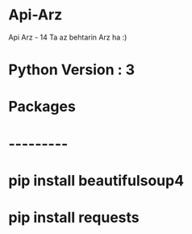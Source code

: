 # Api-Arz
Api Arz - 14 Ta az behtarin Arz ha :)

# Python Version : 3
# Packages 
# ---------
#   pip install beautifulsoup4
#   pip install requests
